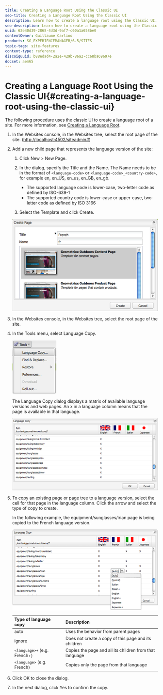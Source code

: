 ```yaml
---
title: Creating a Language Root Using the Classic UI
seo-title: Creating a Language Root Using the Classic UI
description: Learn how to create a language root using the Classic UI.
seo-description: Learn how to create a language root using the Classic UI.
uuid: 62e40d39-2868-4d3d-9af7-c60a1a658be0
contentOwner: Guillaume Carlino
products: SG_EXPERIENCEMANAGER/6.5/SITES
topic-tags: site-features
content-type: reference
discoiquuid: b88edad4-2a2e-429b-86a2-cc68ba69697e
docset: aem65
---
```


# Creating a Language Root Using the Classic UI{#creating-a-language-root-using-the-classic-ui}

The following procedure uses the classic UI to create a language root of a site. For more information, see [Creating a Language Root](/help/sites-administering/tc-prep.md#creating-a-language-root).

1. In the Websites console, in the Websites tree, select the root page of the site. ([http://localhost:4502/siteadmin#](http://localhost:4502/siteadmin#))
1. Add a new child page that represents the language version of the site:

    1. Click New > New Page.
    1. In the dialog, specify the Title and the Name. The Name needs to be in the format of `<language-code>` or `<language-code>_<country-code>`, for example en, en_US, en_us, en_GB, en_gb.

        * The supported language code is lower-case, two-letter code as defined by ISO-639-1
        * The supported country code is lower-case or upper-case, two-letter code as defined by ISO 3166

    1. Select the Template and click Create.

   ![newpagefr](assets/newpagefr.png)

1. In the Websites console, in the Websites tree, select the root page of the site.
1. In the Tools menu, select Language Copy.

   ![toolslanguagecopy](assets/toolslanguagecopy.png)

   The Language Copy dialog displays a matrix of available language versions and web pages. An x in a language column means that the page is available in that language.

   ![languagecopydialog](assets/languagecopydialog.png)

1. To copy an existing page or page tree to a language version, select the cell for that page in the language column. Click the arrow and select the type of copy to create.

   In the following example, the equipment/sunglasses/irian page is being copied to the French language version.

   ![languagecopydilogdropdown](assets/languagecopydilogdropdown.png)

   | Type of language copy |Description |
   |---|---|
   | auto |Uses the behavior from parent pages |
   | ignore |Does not create a copy of this page and its children |
   | `<language>+` (e.g. French+) |Copies the page and all its children from that language |
   | `<language>` (e.g. French) |Copies only the page from that language |

1. Click OK to close the dialog.
1. In the next dialog, click Yes to confirm the copy.

